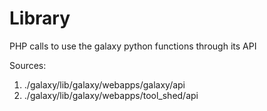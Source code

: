 # Library
PHP calls to use the galaxy python functions through its API

Sources: 
1. ./galaxy/lib/galaxy/webapps/galaxy/api
2. ./galaxy/lib/galaxy/webapps/tool_shed/api
